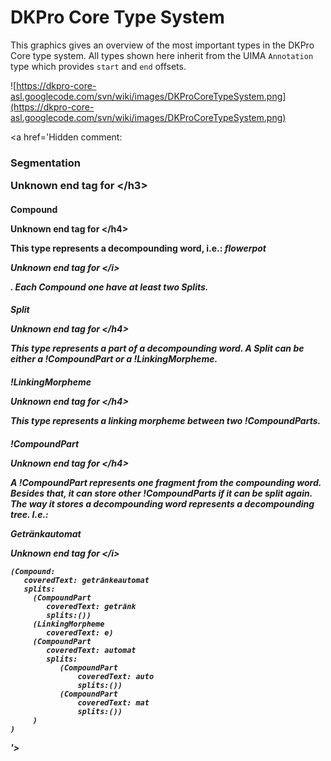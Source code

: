 <h1>DKPro Core Type System</h1>

This graphics gives an overview of the most important types in the DKPro Core type system. All types shown here inherit from the UIMA `Annotation` type which provides `start` and `end` offsets.

![https://dkpro-core-asl.googlecode.com/svn/wiki/images/DKProCoreTypeSystem.png](https://dkpro-core-asl.googlecode.com/svn/wiki/images/DKProCoreTypeSystem.png)


<a href='Hidden comment: 
<h3>Segmentation

Unknown end tag for &lt;/h3&gt;



<h4> Compound 

Unknown end tag for &lt;/h4&gt;



This type represents a decompounding word, i.e.: <i>flowerpot

Unknown end tag for &lt;/i&gt;

. Each Compound one have at least two Splits.

<h4> Split 

Unknown end tag for &lt;/h4&gt;



This type represents a part of a decompounding word. A Split can be either a !CompoundPart or a !LinkingMorpheme.

<h4> !LinkingMorpheme 

Unknown end tag for &lt;/h4&gt;



This type represents a linking morpheme between two !CompoundParts.

<h4> !CompoundPart 

Unknown end tag for &lt;/h4&gt;



A !CompoundPart represents one fragment from the compounding word. Besides that, it can store other !CompoundParts if it can be split again. The way it stores a decompounding word represents a decompounding tree. I.e.:

<i> Getränkautomat 

Unknown end tag for &lt;/i&gt;



```
(Compound:
   coveredText: getränkeautomat
   splits:
     (CompoundPart
        coveredText: getränk
        splits:())
     (LinkingMorpheme
        coveredText: e)
     (CompoundPart
        coveredText: automat
        splits:
           (CompoundPart
               coveredText: auto
               splits:())
           (CompoundPart
               coveredText: mat
               splits:())
     )
)
```
'></a>